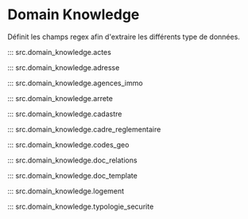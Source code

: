 # Domain Knowledge

Définit les champs regex afin d'extraire les différents type de données.

::: src.domain_knowledge.actes

::: src.domain_knowledge.adresse

::: src.domain_knowledge.agences_immo

::: src.domain_knowledge.arrete

::: src.domain_knowledge.cadastre

::: src.domain_knowledge.cadre_reglementaire

::: src.domain_knowledge.codes_geo

::: src.domain_knowledge.doc_relations

::: src.domain_knowledge.doc_template

::: src.domain_knowledge.logement

::: src.domain_knowledge.typologie_securite
